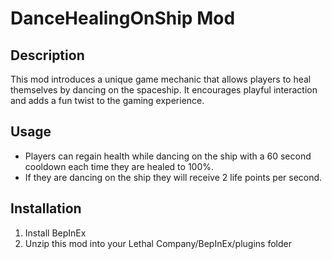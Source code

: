 # DanceHealingOnShip Mod

## Description
This mod introduces a unique game mechanic that allows players to heal themselves by dancing on the spaceship. It encourages playful interaction and adds a fun twist to the gaming experience.

## Usage
- Players can regain health while dancing on the ship with a 60 second cooldown each time they are healed to 100%.
- If they are dancing on the ship they will receive 2 life points per second.

## Installation
1. Install BepInEx
2. Unzip this mod into your Lethal Company/BepInEx/plugins folder

